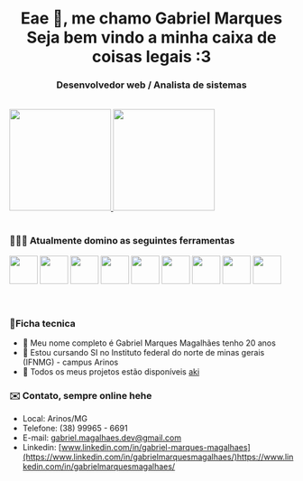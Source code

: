 <h1 align="center">Eae 👋, me chamo Gabriel Marques<br>Seja bem vindo a minha caixa de coisas legais :3</h1>

<h3 align="center">Desenvolvedor web / Analista de sistemas</h3>
<br>
<div>
  <a href="https://github.com/NikisGabriel">
  <img height="180em" src="https://github-readme-stats.vercel.app/api?username=NikisGabriel&show_icons=true&theme=monokai&include_all_commits=true&count_private=true">
  <img height="180em" src="https://github-readme-stats.vercel.app/api/top-langs/?username=NikisGabriel&layout=compact&langs_count=8&theme=monokai">
    <a/>
</div>
<br>
<h3>👨🏽‍💻 Atualmente domino as seguintes ferramentas</h3>

<div>
<img src="https://cdn.jsdelivr.net/gh/devicons/devicon/icons/yarn/yarn-original.svg" width='50' />
<img src="https://cdn.jsdelivr.net/gh/devicons/devicon/icons/vscode/vscode-original.svg" width='50' />
<img src="https://cdn.jsdelivr.net/gh/devicons/devicon/icons/css3/css3-original.svg" width='50' />
<img src="https://cdn.jsdelivr.net/gh/devicons/devicon/icons/html5/html5-original.svg" width='50' />
<img src="https://cdn.jsdelivr.net/gh/devicons/devicon/icons/sass/sass-original.svg" width='50' />
<img src="https://cdn.jsdelivr.net/gh/devicons/devicon/icons/bootstrap/bootstrap-original.svg" width='50' />
<img src="https://cdn.jsdelivr.net/gh/devicons/devicon/icons/javascript/javascript-original.svg" width='50' /> 
<img src="https://cdn.jsdelivr.net/gh/devicons/devicon/icons/typescript/typescript-original.svg" width='50' />
<img src="https://cdn.jsdelivr.net/gh/devicons/devicon/icons/react/react-original.svg" width='50' />
</div>
<br>

<br>

<h3>📍Ficha tecnica </h3>

- 👦 Meu nome completo é Gabriel Marques Magalhães tenho 20 anos
- 📝 Estou cursando SI no Instituto federal do norte de minas gerais (IFNMG) - campus Arinos
- 📁 Todos os meus projetos estão disponíveis [aki](https://github.com/NikisGabriel?tab=repositories)

<h3>✉️ Contato, sempre online hehe </h3>

* Local:    Arinos/MG <br>
* Telefone:   (38) 99965 - 6691 <br>
* E-mail:  gabriel.magalhaes.dev@gmail.com
* Linkedin: [www.linkedin.com/in/gabriel-marques-magalhaes](https://www.linkedin.com/in/gabrielmarquesmagalhaes/)https://www.linkedin.com/in/gabrielmarquesmagalhaes/
